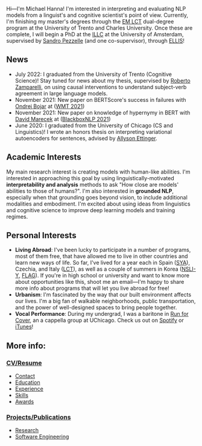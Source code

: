 Hi—I'm Michael Hanna! I'm interested in interpreting and evaluating NLP models from a linguist's and cognitive scientist's point of view. Currently, I'm finishing my master's degrees through the <a href="https://lct-master.org/">EM LCT</a> dual-degree program at the University of Trento and Charles University. Once these are complete, I will begin a PhD at the <a href="https://www.illc.uva.nl/">ILLC</a> at the University of Amsterdam, supervised by <a href="https://sandropezzelle.github.io/">Sandro Pezzelle</a> (and one co-supervisor), through <a href="https://ellis.eu/phd-postdoc">ELLIS</a>!

<!-- with <a href='http://disi.unitn.it/~bernardi/'>Prof. Raffaella Bernardi</a>. -->
## News
- July 2022: I graduated from the University of Trento (Cognitive Science)! Stay tuned for news about my thesis, supervised by <a href="https://webapps.unitn.it/du/en/Persona/PER0001015/Curriculum">Roberto Zamparelli</a>, on using causal interventions to understand subject-verb agreement in large language models.
- November 2021: New paper on BERTScore's success in failures with <a href='https://ufal.mff.cuni.cz/ondrej-bojar'>Ondrej Bojar</a> at (<a href='https://www.statmt.org/wmt21/pdf/2021.wmt-1.59.pdf'>WMT 2021</a>)
- November 2021: New paper on knowledge of hypernymy in BERT with <a href='https://ufal.mff.cuni.cz/david-marecek'>David Marecek</a> at (<a href='https://aclanthology.org/2021.blackboxnlp-1.20/'>BlackboxNLP 2021</a>)
- June 2020: I graduated from the University of Chicago (CS and Linguistics)! I wrote an honors thesis on interpreting variational autoencoders for sentences, advised by <a href='https://aetting.github.io/'>Allyson Ettinger</a>.

## Academic Interests
My main research interest is creating models with human-like abilities. I'm interested in approaching this goal by using linguistically-motivated **interpretability and analysis** methods to ask "How close are models' abilities to those of humans?". I'm also interested in **grounded NLP**, especially when that grounding goes beyond vision, to include additional modalities and embodiment. I'm excited about using ideas from linguistics and cognitive science to improve deep learning models and training regimes.

## Personal Interests
- **Living Abroad**: I've been lucky to participate in a number of programs, most of them free, that have allowed me to live in other countries and learn new ways of life. So far, I've lived for a year each in Spain (<a href='https://www.sya.org/'>SYA</a>), Czechia, and Italy (<a href='https://lct-master.org/'>LCT</a>), as well as a couple of summers in Korea (<a href='https://www.nsliforyouth.org/'>NSLI-Y</a>, <a href='https://study-abroad.uchicago.edu/summer-grant/foreign-language-acquisition-grant-flag'>FLAG</a>). If you're in high school or university and want to know more about opportunities like this, shoot me an email—I'm happy to share more info about programs that will let you live abroad for free!
- **Urbanism**: I'm fascinated by the way that our built environment affects our lives. I'm a big fan of walkable neighborhoods, public transportation, and the power of well-designed spaces to bring people together.
- **Vocal Performance**: During my undergrad, I was a baritone in <a href='http://runforcover.uchicago.edu/'>Run for Cover</a>, an a cappella group at UChicago. Check us out on <a href="https://play.spotify.com/artist/1WN22dBwn6fM3biZufox5W">Spotify</a> or <a href="https://itunes.apple.com/us/artist/run-for-cover/id848631625">iTunes</a>!

## More info:
### <a href='https://hannamw.github.io/resume/'>CV/Resume</a>
- <a href='https://hannamw.github.io/resume/'>Contact</a>
- <a href='https://hannamw.github.io/resume/#education'>Education</a>
- <a href='https://hannamw.github.io/resume/#experience'>Experience</a>
- <a href='https://hannamw.github.io/resume/#languages'>Skills</a>
- <a href='https://hannamw.github.io/resume/#honors'>Awards</a>

### <a href='https://hannamw.github.io/projects/#'>Projects/Publications</a>
- <a href='https://hannamw.github.io/projects/#'>Research</a>
- <a href='https://hannamw.github.io/projects/#software-engineering-projects'>Software Engineering</a>

